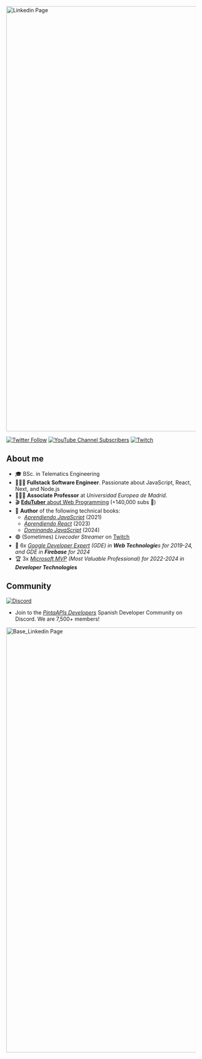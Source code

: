 <img width="1128" alt="Linkedin Page" src="https://github.com/user-attachments/assets/318f9582-2e61-44e6-aa4e-4868bd5d2178">

[![Twitter Follow](https://img.shields.io/twitter/follow/carlosazaustre?style=social)](https://twitter.com/carlosazaustre)
[![YouTube Channel Subscribers](https://img.shields.io/youtube/channel/subscribers/UCJgGc8pQO1lv04VXrBxA_Hg?style=social)](https://youtube.com/carlosazaustre?sub_confirmation=1)
[![Twitch](https://img.shields.io/twitch/status/carlosazaustre?label=Follow%20me%20on%20Twitch&style=social)](https://twitch.tv/carlosazaustre)

## About me

- 🎓 BSc. in Telematics Engineering
- 👨🏻‍💻 **Fullstack Software Engineer**. Passionate about JavaScript, React, Next, and Node.js
- 👨🏻‍🏫 **Associate Professor** at *Universidad Europea de Madrid*.
- 🎬 [**EduTuber** about Web Programming](https://youtube.com/carlosazaustre?sub_confirmation=1) (+140,000 subs 🚀)
- 📙 **Author** of the following technical books:
  - *[Aprendiendo JavaScript](https://amzn.to/3q3noTt)* (2021)
  - *[Aprendiendo React](https://amzn.to/3ZHIELW)* (2023)
  - *[Dominando JavaScript](https://amzn.to/4cYybRb)* (2024)
- 🟣 (Sometimes) *Livecoder Streamer* on [Twitch](https://twitch.tv/carlosazaustre)
- 🏅 6x *[Google Developer Expert](https://developers.google.com/community/experts/directory/profile/profile-carlos-azaustre) (GDE) in **Web Technologie**s for 2019-24, and GDE in **Firebase** for 2024*
- 🏆 3x *[Microsoft MVP](https://mvp.microsoft.com/en-us/PublicProfile/5004840?fullName=Carlos%20Azaustre) (Most Valuable Professional) for 2022-2024 in **Developer Technologies***

## Community
[![Discord](https://img.shields.io/discord/785146214122651688?color=white&label=Discord%20Community&logo=discord)](https://carlosazaustre.es/discord)
- Join to the *[PintaAPIs Developers](https://discord.gg/carlosazaustre)* Spanish Developer Community on Discord. We are 7,500+ members!

<img width="1128" alt="Base_Linkedin Page" src="https://github.com/carlosazaustre/carlosazaustre/assets/650752/378ba194-316e-4ba9-ac30-236fbb6498e4">

